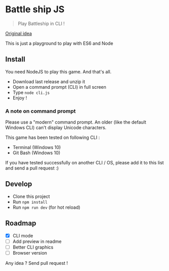 # Battle ship JS

> Play Battleship in CLI !

[Original idea](https://gist.github.com/lizparody/528badd08958943a7d309195b824f25d)

This is just a playground to play with ES6 and Node


## Install

You need NodeJS to play this game. And that's all.

- Download last release and unzip it
- Open a command prompt (CLI) in full screen
- Type `node cli.js`
- Enjoy !


### A note on command prompt

Please use a "modern" command prompt. An older (like the default Windows CLI) can't display Unicode characters.

This game has been tested on following CLI :

- Terminal (Windows 10)
- Git Bash (Windows 10)

If you have tested successfully on another CLI / OS, please add it to this list and send a pull request :)


## Develop

- Clone this project
- Run `npm install`
- Run `npm run dev` (for hot reload)



## Roadmap

- [x] CLI mode
- [ ] Add preview in readme
- [ ] Better CLI graphics
- [ ] Browser version

Any idea ? Send pull request !
